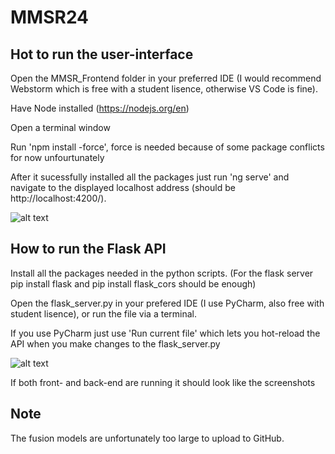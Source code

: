 # MMSR24

## Hot to run the user-interface

Open the MMSR_Frontend folder in your preferred IDE (I would recommend Webstorm which is free with a student lisence, otherwise VS Code is fine).

Have Node installed (https://nodejs.org/en)

Open a terminal window

Run 'npm install -force', force is needed because of some package conflicts for now unfourtunately

After it sucessfully installed all the packages just run 'ng serve' and navigate to the displayed localhost address (should be http://localhost:4200/).

![alt text](images/image.png)

## How to run the Flask API

Install all the packages needed in the python scripts. (For the flask server pip install flask and pip install flask_cors should be enough)

Open the flask_server.py in your prefered IDE (I use PyCharm, also free with student lisence), or run the file via a terminal.

If you use PyCharm just use 'Run current file' which lets you hot-reload the API when you make changes to the flask_server.py

![alt text](images/image-1.png)

If both front- and back-end are running it should look like the screenshots


## Note

The fusion models are unfortunately too large to upload to GitHub.